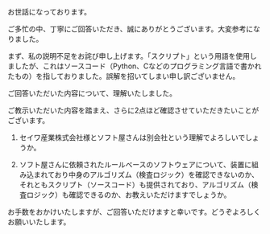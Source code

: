 お世話になっております。

ご多忙の中、丁寧にご回答いただき、誠にありがとうございます。大変参考になりました。

まず、私の説明不足をお詫び申し上げます。「スクリプト」という用語を使用しましたが、これはソースコード（Python、Cなどのプログラミング言語で書かれたもの）を指しておりました。誤解を招いてしまい申し訳ございません。

ご回答いただいた内容について、理解いたしました。

ご教示いただいた内容を踏まえ、さらに2点ほど確認させていただきたいことがございます。

1. セイワ産業株式会社様とソフト屋さんは別会社という理解でよろしいでしょうか。

2. ソフト屋さんに依頼されたルールベースのソフトウェアについて、装置に組み込まれており中身のアルゴリズム（検査ロジック）を確認できないのか、それともスクリプト（ソースコード）も提供されており、アルゴリズム（検査ロジック）も確認できるのか、お教えいただけますでしょうか。

お手数をおかけいたしますが、ご回答いただけますと幸いです。どうぞよろしくお願いいたします。

